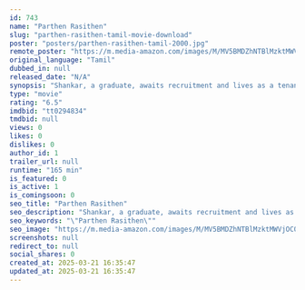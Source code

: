 ```yaml
---
id: 743
name: "Parthen Rasithen"
slug: "parthen-rasithen-tamil-movie-download"
poster: "posters/parthen-rasithen-tamil-2000.jpg"
remote_poster: "https://m.media-amazon.com/images/M/MV5BMDZhNTBlMzktMWVjOC00MTMxLWI3YmItYjI5NDM4YTI1NDRhXkEyXkFqcGdeQXVyMTEzNzg0Mjkx._V1_SX300.jpg"
original_language: "Tamil"
dubbed_in: null
released_date: "N/A"
synopsis: "Shankar, a graduate, awaits recruitment and lives as a tenant with Bhanu who seeks his company to stay away from her stepbrother. Meanwhile, Shankar begins to fall in love with Sarika."
type: "movie"
rating: "6.5"
imdbid: "tt0294834"
tmdbid: null
views: 0
likes: 0
dislikes: 0
author_id: 1
trailer_url: null
runtime: "165 min"
is_featured: 0
is_active: 1
is_comingsoon: 0
seo_title: "Parthen Rasithen"
seo_description: "Shankar, a graduate, awaits recruitment and lives as a tenant with Bhanu who seeks his company to stay away from her stepbrother. Meanwhile, Shankar begins to fall in love with Sarika."
seo_keywords: "\"Parthen Rasithen\""
seo_image: "https://m.media-amazon.com/images/M/MV5BMDZhNTBlMzktMWVjOC00MTMxLWI3YmItYjI5NDM4YTI1NDRhXkEyXkFqcGdeQXVyMTEzNzg0Mjkx._V1_SX300.jpg"
screenshots: null
redirect_to: null
social_shares: 0
created_at: 2025-03-21 16:35:47
updated_at: 2025-03-21 16:35:47
---
```


